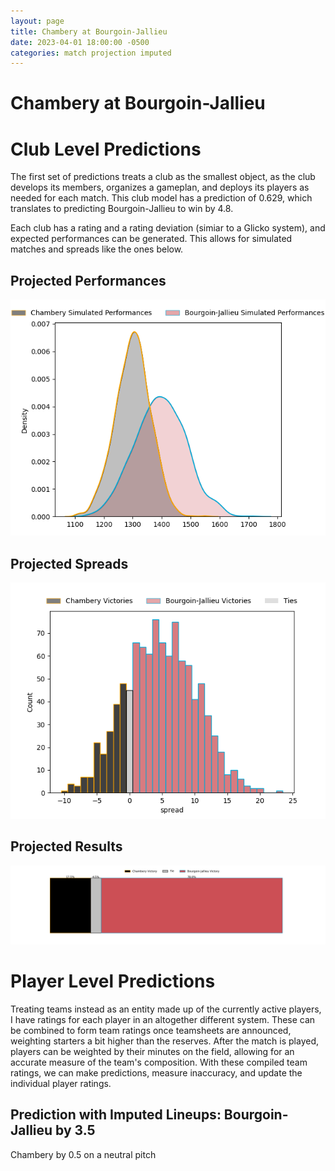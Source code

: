 ```yaml
---  
layout: page  
title: Chambery at Bourgoin-Jallieu  
date: 2023-04-01 18:00:00 -0500  
categories: match projection imputed  
---
```

# Chambery at Bourgoin-Jallieu

# Club Level Predictions


The first set of predictions treats a club as the smallest object, as the club develops its members, organizes a gameplan, and deploys its players as needed for each match. This club model has a prediction of 0.629, which translates to predicting Bourgoin-Jallieu to win by 4.8.

Each club has a rating and a rating deviation (simiar to a Glicko system), and expected performances can be generated. This allows for simulated matches and spreads like the ones below.
## Projected Performances


![Projected Performances](plots/performances_2023-04-01-Bourgoin-Jallieu-Chambery.png)
## Projected Spreads


![Projected Spreads](plots/spreads_2023-04-01-Bourgoin-Jallieu-Chambery.png)
## Projected Results


![Projected Results](plots/resultbar_2023-04-01-Bourgoin-Jallieu-Chambery.png)
# Player Level Predictions


Treating teams instead as an entity made up of the currently active players, I have ratings for each player in an altogether different system. These can be combined to form team ratings once teamsheets are announced, weighting starters a bit higher than the reserves. After the match is played, players can be weighted by their minutes on the field, allowing for an accurate measure of the team's composition. With these compiled team ratings, we can make predictions, measure inaccuracy, and update the individual player ratings.
## Prediction with Imputed Lineups: Bourgoin-Jallieu by 3.5


Chambery by 0.5 on a neutral pitch

